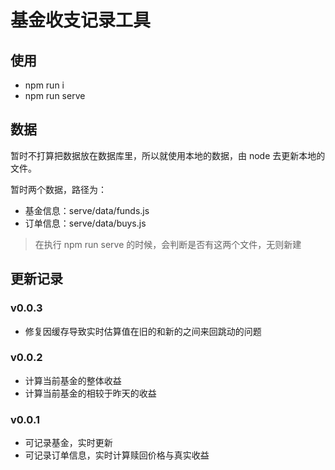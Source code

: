 # 基金收支记录工具

## 使用

- npm run i
- npm run serve

## 数据

暂时不打算把数据放在数据库里，所以就使用本地的数据，由 node 去更新本地的文件。

暂时两个数据，路径为：

- 基金信息：serve/data/funds.js
- 订单信息：serve/data/buys.js

> 在执行 npm run serve 的时候，会判断是否有这两个文件，无则新建

## 更新记录

### v0.0.3

- 修复因缓存导致实时估算值在旧的和新的之间来回跳动的问题

### v0.0.2

- 计算当前基金的整体收益
- 计算当前基金的相较于昨天的收益

### v0.0.1

- 可记录基金，实时更新
- 可记录订单信息，实时计算赎回价格与真实收益
